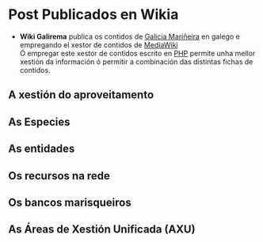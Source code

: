 # Post Publicados en Wikia 

* __Wiki Galirema__ publica os contidos de [Galicia Mariñeira][] en galego e empregando el xestor de contidos de [MediaWiki](https://www.mediawiki.org/wiki/MediaWiki)  
Ó empregar este xestor de contidos escrito en [PHP](https://secure.php.net/) permite unha mellor xestión da información ó permitir a combinación das distintas fichas de contidos.


## A xestión do aproveitamento


## As Especies


## As entidades


## Os recursos na rede



## Os bancos marisqueiros


## As Áreas de Xestión Unificada (AXU)



 [Galicia Mariñeira]: http://www.galiciamarineira.info/
